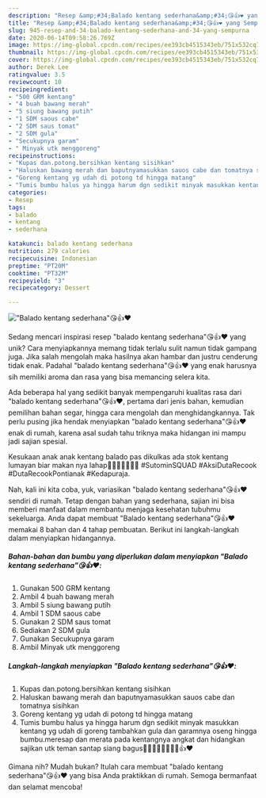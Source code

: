 ```yaml
---
description: "Resep &amp;#34;Balado kentang sederhana&amp;#34;😘👍❤️ yang Sempurna"
title: "Resep &amp;#34;Balado kentang sederhana&amp;#34;😘👍❤️ yang Sempurna"
slug: 945-resep-and-34-balado-kentang-sederhana-and-34-yang-sempurna
date: 2020-06-14T09:58:26.769Z
image: https://img-global.cpcdn.com/recipes/ee393cb4515343eb/751x532cq70/balado-kentang-sederhana😘👍❤️-foto-resep-utama.jpg
thumbnail: https://img-global.cpcdn.com/recipes/ee393cb4515343eb/751x532cq70/balado-kentang-sederhana😘👍❤️-foto-resep-utama.jpg
cover: https://img-global.cpcdn.com/recipes/ee393cb4515343eb/751x532cq70/balado-kentang-sederhana😘👍❤️-foto-resep-utama.jpg
author: Derek Lee
ratingvalue: 3.5
reviewcount: 10
recipeingredient:
- "500 GRM kentang"
- "4 buah bawang merah"
- "5 siung bawang putih"
- "1 SDM saous cabe"
- "2 SDM saus tomat"
- "2 SDM gula"
- "Secukupnya garam"
- " Minyak utk menggoreng"
recipeinstructions:
- "Kupas dan.potong.bersihkan kentang sisihkan"
- "Haluskan bawang merah dan baputnyamasukkan sauos cabe dan tomatnya sisihkan"
- "Goreng kentang yg udah di potong td hingga matang"
- "Tumis bumbu halus ya hingga harum dgn sedikit minyak masukkan kentang yg udah di goreng tambahkan gula dan garamnya oseng hingga bumbu.meresap dan merata pada kentangnya angkat dan hidangkan sajikan utk teman santap siang bagus🙏🙏👍🏼👍🏼💯💯👍❤️"
categories:
- Resep
tags:
- balado
- kentang
- sederhana

katakunci: balado kentang sederhana 
nutrition: 279 calories
recipecuisine: Indonesian
preptime: "PT20M"
cooktime: "PT32M"
recipeyield: "3"
recipecategory: Dessert

---
```



![&#34;Balado kentang sederhana&#34;😘👍❤️](https://img-global.cpcdn.com/recipes/ee393cb4515343eb/751x532cq70/balado-kentang-sederhana😘👍❤️-foto-resep-utama.jpg)

Sedang mencari inspirasi resep &#34;balado kentang sederhana&#34;😘👍❤️ yang unik? Cara menyiapkannya memang tidak terlalu sulit namun tidak gampang juga. Jika salah mengolah maka hasilnya akan hambar dan justru cenderung tidak enak. Padahal &#34;balado kentang sederhana&#34;😘👍❤️ yang enak harusnya sih memiliki aroma dan rasa yang bisa memancing selera kita.

Ada beberapa hal yang sedikit banyak mempengaruhi kualitas rasa dari &#34;balado kentang sederhana&#34;😘👍❤️, pertama dari jenis bahan, kemudian pemilihan bahan segar, hingga cara mengolah dan menghidangkannya. Tak perlu pusing jika hendak menyiapkan &#34;balado kentang sederhana&#34;😘👍❤️ enak di rumah, karena asal sudah tahu triknya maka hidangan ini mampu jadi sajian spesial.

Kesukaan anak anak kentang balado pas dikulkas ada stok kentang lumayan biar makan nya lahap🤭🤭😘😘😘😘😘 #SutominSQUAD #AksiDutaRecook #DutaRecookPontianak #Kedapuraja.


Nah, kali ini kita coba, yuk, variasikan &#34;balado kentang sederhana&#34;😘👍❤️ sendiri di rumah. Tetap dengan bahan yang sederhana, sajian ini bisa memberi manfaat dalam membantu menjaga kesehatan tubuhmu sekeluarga. Anda dapat membuat &#34;Balado kentang sederhana&#34;😘👍❤️ memakai 8 bahan dan 4 tahap pembuatan. Berikut ini langkah-langkah dalam menyiapkan hidangannya.

<!--inarticleads1-->

##### Bahan-bahan dan bumbu yang diperlukan dalam menyiapkan &#34;Balado kentang sederhana&#34;😘👍❤️:

1. Gunakan 500 GRM kentang
1. Ambil 4 buah bawang merah
1. Ambil 5 siung bawang putih
1. Ambil 1 SDM saous cabe
1. Gunakan 2 SDM saus tomat
1. Sediakan 2 SDM gula
1. Gunakan Secukupnya garam
1. Ambil  Minyak utk menggoreng




<!--inarticleads2-->

##### Langkah-langkah menyiapkan &#34;Balado kentang sederhana&#34;😘👍❤️:

1. Kupas dan.potong.bersihkan kentang sisihkan
1. Haluskan bawang merah dan baputnyamasukkan sauos cabe dan tomatnya sisihkan
1. Goreng kentang yg udah di potong td hingga matang
1. Tumis bumbu halus ya hingga harum dgn sedikit minyak masukkan kentang yg udah di goreng tambahkan gula dan garamnya oseng hingga bumbu.meresap dan merata pada kentangnya angkat dan hidangkan sajikan utk teman santap siang bagus🙏🙏👍🏼👍🏼💯💯👍❤️




Gimana nih? Mudah bukan? Itulah cara membuat &#34;balado kentang sederhana&#34;😘👍❤️ yang bisa Anda praktikkan di rumah. Semoga bermanfaat dan selamat mencoba!
